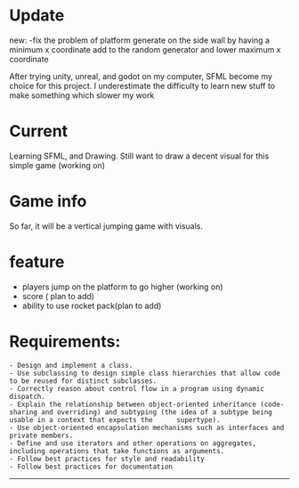 # Update
new: 
-fix the problem of platform generate on the side wall by having a minimum x coordinate add to the random generator and lower maximum x coordinate

After trying unity, unreal, and godot on my computer, SFML become my choice for this project. I underestimate the difficulty to learn new stuff to make something which slower my
work
# Current
Learning SFML, and Drawing.
Still want to draw a decent visual for this simple game (working on)

# Game info
So far, it will be a vertical jumping game with visuals.

# feature
- players jump on the platform to go higher (working on)
- score ( plan to add)
- ability to use rocket pack(plan to add)









# Requirements:
    - Design and implement a class. 
    - Use subclassing to design simple class hierarchies that allow code to be reused for distinct subclasses.
    - Correctly reason about control flow in a program using dynamic dispatch. 
    - Explain the relationship between object-oriented inheritance (code-sharing and overriding) and subtyping (the idea of a subtype being usable in a context that expects the      supertype).
    - Use object-oriented encapsulation mechanisms such as interfaces and private members.
    - Define and use iterators and other operations on aggregates, including operations that take functions as arguments. 
    - Follow best practices for style and readability
    - Follow best practices for documentation



------------------------------------------------------------------------------------------------------------------

